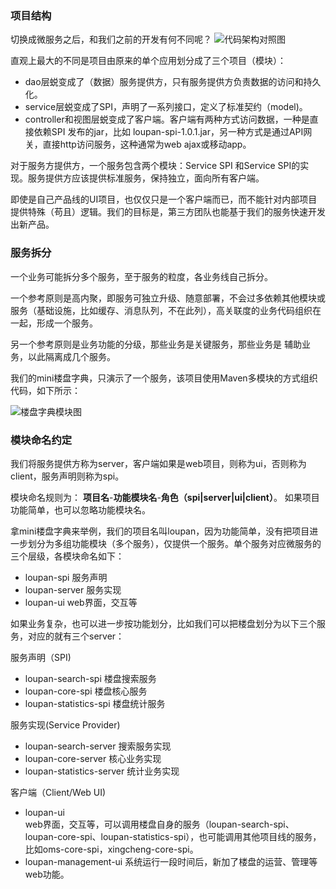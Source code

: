 <!-- toc -->
### 项目结构
切换成微服务之后，和我们之前的开发有何不同呢？
![代码架构对照图]({{book.imagePath}}/parts/chapter1/images/code-arch-comp.png)

直观上最大的不同是项目由原来的单个应用划分成了三个项目（模块）：

* dao层蜕变成了（数据）服务提供方，只有服务提供方负责数据的访问和持久化。
* service层蜕变成了SPI，声明了一系列接口，定义了标准契约（model)。
* controller和视图层蜕变成了客户端。客户端有两种方式访问数据，一种是直接依赖SPI 发布的jar，比如 loupan-spi-1.0.1.jar，另一种方式是通过API网关，直接http访问服务，这种通常为web ajax或移动app。

对于服务方提供方，一个服务包含两个模块：Service SPI 和Service SPI的实现。服务提供方应该提供标准服务，保持独立，面向所有客户端。

即使是自己产品线的UI项目，也仅仅只是一个客户端而已，而不能针对内部项目提供特殊（苟且）逻辑。我们的目标是，第三方团队也能基于我们的服务快速开发出新产品。

### 服务拆分
一个业务可能拆分多个服务，至于服务的粒度，各业务线自己拆分。

一个参考原则是高内聚，即服务可独立升级、随意部署，不会过多依赖其他模块或服务（基础设施，比如缓存、消息队列，不在此列），高关联度的业务代码组织在一起，形成一个服务。

另一个参考原则是业务功能的分级，那些业务是关键服务，那些业务是
辅助业务，以此隔离成几个服务。



我们的mini楼盘字典，只演示了一个服务，该项目使用Maven多模块的方式组织代码，如下所示：

![楼盘字典模块图]({{imagePath}}/parts/chapter1/images/project-modules.png)

### 模块命名约定
我们将服务提供方称为server，客户端如果是web项目，则称为ui，否则称为client，服务声明则称为spi。

模块命名规则为： **项目名**-**功能模块名**-**角色（spi|server|ui|client）**。
如果项目功能简单，也可以忽略功能模块名。

拿mini楼盘字典来举例，我们的项目名叫loupan，因为功能简单，没有把项目进一步划分为多组功能模块（多个服务），仅提供一个服务。单个服务对应微服务的三个层级，各模块命名如下：

* loupan-spi  服务声明
* loupan-server 服务实现
* loupan-ui  web界面，交互等

如果业务复杂，也可以进一步按功能划分，比如我们可以把楼盘划分为以下三个服务，对应的就有三个server：
  
服务声明（SPI)

* loupan-search-spi        楼盘搜索服务
* loupan-core-spi          楼盘核心服务
* loupan-statistics-spi    楼盘统计服务

服务实现(Service Provider)

* loupan-search-server     搜索服务实现
* loupan-core-server       核心业务实现
* loupan-statistics-server 统计业务实现

客户端（Client/Web UI)

* loupan-ui    
	web界面，交互等，可以调用楼盘自身的服务（loupan-search-spi、loupan-core-spi、loupan-statistics-spi），也可能调用其他项目线的服务，比如oms-core-spi，xingcheng-core-spi。
* loupan-management-ui 系统运行一段时间后，新加了楼盘的运营、管理等web功能。





